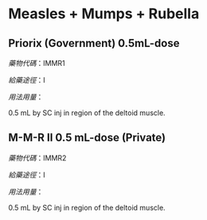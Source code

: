 # Measles + Mumps + Rubella

## Priorix (Government) 0.5mL-dose

*藥物代碼*：IMMR1

*給藥途徑*：I

*用法用量*：

0.5 mL by SC inj in region of the deltoid muscle.

## M-M-R II 0.5 mL-dose (Private)

*藥物代碼*：IMMR2

*給藥途徑*：I

*用法用量*：

0.5 mL by SC inj in region of the deltoid muscle.

